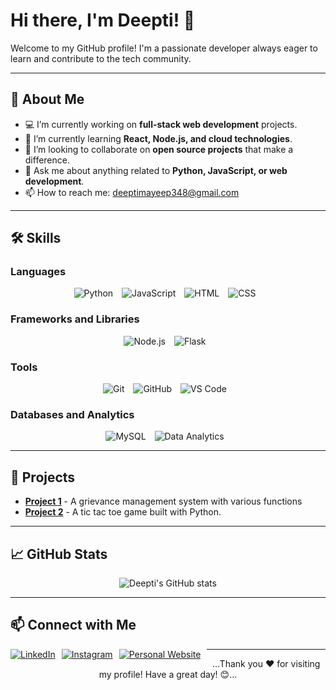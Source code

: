 # Hi there, I'm Deepti! 👋

Welcome to my GitHub profile! I'm a passionate developer always eager to learn and contribute to the tech community.

---

## 🚀 About Me

- 💻 I’m currently working on **full-stack web development** projects.
- 🌱 I’m currently learning **React, Node.js, and cloud technologies**.
- 🤝 I’m looking to collaborate on **open source projects** that make a difference.
- 💬 Ask me about anything related to **Python, JavaScript, or web development**.
- 📫 How to reach me: [deeptimayeep348@gmail.com](mailto:deeptimayeep348@gmail.com)

---

## 🛠️ Skills

### Languages
<p align="center">
  <img src="https://img.shields.io/badge/Python-3776AB?style=for-the-badge&logo=python&logoColor=white" alt="Python" style="margin-right: 10px;"/>
  <img src="https://img.shields.io/badge/JavaScript-F7DF1E?style=for-the-badge&logo=javascript&logoColor=black" alt="JavaScript" style="margin-right: 10px;"/>
  <img src="https://img.shields.io/badge/HTML-E34F26?style=for-the-badge&logo=html5&logoColor=white" alt="HTML" style="margin-right: 10px;"/>
  <img src="https://img.shields.io/badge/CSS-1572B6?style=for-the-badge&logo=css3&logoColor=white" alt="CSS" style="margin-right: 10px;"/>
</p>

### Frameworks and Libraries
<p align="center">
  <img src="https://img.shields.io/badge/Node.js-339933?style=for-the-badge&logo=nodedotjs&logoColor=white" alt="Node.js" style="margin-right: 10px;"/>
  <img src="https://img.shields.io/badge/Flask-000000?style=for-the-badge&logo=flask&logoColor=white" alt="Flask" style="margin-right: 10px;"/>
</p>

### Tools
<p align="center">
  <img src="https://img.shields.io/badge/Git-F05032?style=for-the-badge&logo=git&logoColor=white" alt="Git" style="margin-right: 10px;"/>
  <img src="https://img.shields.io/badge/GitHub-181717?style=for-the-badge&logo=github&logoColor=white" alt="GitHub" style="margin-right: 10px;"/>
  <img src="https://img.shields.io/badge/VS_Code-007ACC?style=for-the-badge&logo=visual-studio-code&logoColor=white" alt="VS Code" style="margin-right: 10px;"/>
</p>

### Databases and Analytics
<p align="center">
  <img src="https://img.shields.io/badge/MySQL-4479A1?style=for-the-badge&logo=mysql&logoColor=white" alt="MySQL" style="margin-right: 10px;"/>
  <img src="https://img.shields.io/badge/Data_Analytics-4CAF50?style=for-the-badge&logo=data-analytics&logoColor=white" alt="Data Analytics" style="margin-right: 10px;"/>
</p>

---

## 🌟 Projects

- [**Project 1**](https://github.com/DeeptiOP/EDU-Grievance-system) - A grievance management system with various functions 
- [**Project 2**](https://github.com/DeeptiOP/tic-tac-toe) - A tic tac toe game built with Python.

---

## 📈 GitHub Stats

<p align="center">
  <img src="https://github-readme-stats.vercel.app/api?username=DeeptiOP&show_icons=true&theme=radical" alt="Deepti's GitHub stats"/>
</p>

---

## 📫 Connect with Me

<p align="center">
  <a href="https://www.linkedin.com/in/deeptimayee-pradhan-123377298/?lipi=urn%3Ali%3Apage%3Ad_flagship3_feed%3B559kqAovR123AIplCx4N%2FA%3D%3D" target="_blank" style="float: left; margin-right: 10px; margin-bottom: 10px;">
    <img src="https://img.shields.io/badge/LinkedIn-0A66C2?style=for-the-badge&logo=linkedin&logoColor=white" alt="LinkedIn"/>
  </a>
  <a href="https://www.instagram.com/deepti" target="_blank" style="float: left; margin-right: 10px; margin-bottom: 10px;">
    <img src="https://img.shields.io/badge/Instagram-E4405F?style=for-the-badge&logo=instagram&logoColor=white" alt="Instagram"/>
  </a>
  <a href="https://deeptimayeeportfolio.netlify.app/" target="_blank" style="float: left; margin-right: 10px; margin-bottom: 10px;">
    <img src="https://img.shields.io/badge/Website-000000?style=for-the-badge&logo=About.me&logoColor=white" alt="Personal Website"/>
  </a>
</p>

---

<p align="center">
  ...Thank you ❤️ for visiting my profile! Have a great day! 😊...
</p>
